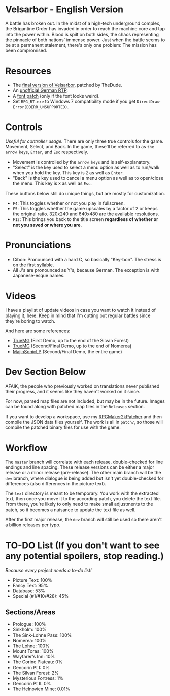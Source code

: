 # Velsarbor - English Version
A battle has broken out. In the midst of a high-tech underground complex, the Brigantine Order has invaded in order to reach the machine core and tap into the power within. Blood is spilt on both sides, the chaos representing the pinnacle of both nations' immense power. Just when the battle seems to be at a permanent stalement, there's only one problem: The mission has been compromised.

# Resources
- The [final version of Velsarbor](https://www.multimediaxis.de/threads/137420-RM2K-Velsarbor-Die-letzte-Version), patched by TheDude.
- An [unofficial German RTP](http://rpg2000.4players.de/index.php?inhalt=rpgmaker).
- A [font patch](https://www.moddb.com/downloads/rpg-maker-2000-font-patch) (only if the font looks weird).
- Set `RPG_RT.exe` to Windows 7 compatibility mode if you get `DirectDraw Error(DDERR_UNSUPPORTED)`.

# Controls
*Useful for controller usage.*
There are only three true controls for the game. Movement, Select, and Back. In the game, these'll be referred to as `the arrow keys`, `Enter`, and `Esc` respectively.
- Movement is controlled by the `arrow keys` and is self-explanatory.
- "Select" is the key used to select a menu option as well as to run/walk when you hold the key. This key is `Z` as well as `Enter`.
- "Back" is the key used to cancel a menu option as well as to open/close the menu. This key is `X` as well as `Esc`.

These buttons below still do unique things, but are mostly for customization.
- `F4`: This toggles whether or not you play in fullscreen.
- `F5`: This toggles whether the game upscales by a factor of 2 or keeps the original ratio. 320x240 and 640x480 are the available resolutions.
- `F12`: This brings you back to the title screen **regardless of whether or not you saved or where you are**.

# Pronunciations
- Cibon: Pronounced with a hard C, so basically "Key-bon". The stress is on the first syllable.
- All J's are pronounced as Y's, because German. The exception is with Japanese-esque names.

# Videos
I have a playlist of update videos in case you want to watch it instead of playing it, [here](https://www.youtube.com/playlist?list=PLT800wgkhxolwCulnS8bWs9LVEPnssTgy). Keep in mind that I'm cutting out regular battles since they're boring to watch.

And here are some references:
- [TrueMG](https://www.youtube.com/playlist?list=PLEED9E15CB6E0D597) (First Demo, up to the end of the Silvan Forest)
- [TrueMG](https://www.youtube.com/playlist?list=PLSgi0v-Xd3aGWEzfvjlh2gbqLF_cllSq_) (Second/Final Demo, up to the end of Nomerea)
- [MajinSonicLP](https://www.youtube.com/playlist?list=PLxdruDpgzoSHWmU5xxbEkfbF5dtemyDeN) (Second/Final Demo, the entire game)

# Dev Section Below
AFAIK, the people who previously worked on translations never published their progress, and it seems like they haven't worked on it since.

For now, parsed map files are not included, but may be in the future.
Images can be found along with patched map files in the `Releases` section.

If you want to develop a workspace, use my [RPGMaker2kPatcher](https://github.com/WatDuhHekBro/RPGMaker2kPatcher) and then compile the JSON data files yourself. The work is all in `patch/`, so those will compile the patched binary files for use with the game.

# Workflow
The `master` branch will correlate with each release, double-checked for line endings and line spacing. These release versions can be either a major release or a minor release (pre-release). The other main branch will be the `dev` branch, where dialogue is being added but isn't yet double-checked for differences (also differences in the picture text).

The `text` directory is meant to be temporary. You work with the extracted text, then once you move it to the according patch, you delete the text file. From there, you're likely to only need to make small adjustments to the patch, so it becomes a nuisance to update the text file as well.

After the first major release, the `dev` branch will still be used so there aren't a billion releases per typo.

# TO-DO List (If you don't want to see any potential spoilers, stop reading.)
*Because every project needs a to-do list!*
- Picture Text: 100%
- Fancy Text: 95%
- Database: 53%
- Special (#1/#10/#28): 45%
## Sections/Areas
- Prologue: 100%
- Sinkholm: 100%
- The Sink-Lohne Pass: 100%
- Nomerea: 100%
- The Lohne: 100%
- Mount Toras: 100%
- Wayfarer's Inn: 10%
- The Corine Plateau: 0%
- Gencorin Pt I: 0%
- The Silvan Forest: 2%
- Mysterious Fortress: 1%
- Gencorin Pt II: 0%
- The Helnovien Mine: 0.01%
